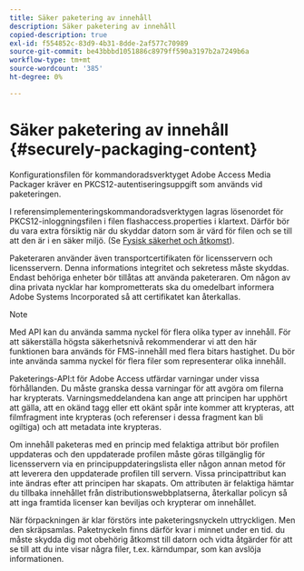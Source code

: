 ```yaml
---
title: Säker paketering av innehåll
description: Säker paketering av innehåll
copied-description: true
exl-id: f554852c-83d9-4b31-8dde-2af577c70989
source-git-commit: be43bbbd1051886c8979ff590a3197b2a7249b6a
workflow-type: tm+mt
source-wordcount: '385'
ht-degree: 0%

---
```


# Säker paketering av innehåll {#securely-packaging-content}

Konfigurationsfilen för kommandoradsverktyget Adobe Access Media Packager kräver en PKCS12-autentiseringsuppgift som används vid paketeringen.

I referensimplementeringskommandoradsverktygen lagras lösenordet för PKCS12-inloggningsfilen i filen flashaccess.properties i klartext. Därför bör du vara extra försiktig när du skyddar datorn som är värd för filen och se till att den är i en säker miljö. (Se [Fysisk säkerhet och åtkomst](../../aaxs-secure-deployment-guidelines/physical-sec-and-access.md)).

Paketeraren använder även transportcertifikaten för licensservern och licensservern. Denna informations integritet och sekretess måste skyddas. Endast behöriga enheter bör tillåtas att använda paketeraren. Om någon av dina privata nycklar har komprometterats ska du omedelbart informera Adobe Systems Incorporated så att certifikatet kan återkallas.

>[!NOTE]
>
>Med API kan du använda samma nyckel för flera olika typer av innehåll. För att säkerställa högsta säkerhetsnivå rekommenderar vi att den här funktionen bara används för FMS-innehåll med flera bitars hastighet. Du bör inte använda samma nyckel för flera filer som representerar olika innehåll.

Paketerings-API:t för Adobe Access utfärdar varningar under vissa förhållanden. Du måste granska dessa varningar för att avgöra om filerna har krypterats. Varningsmeddelandena kan ange att principen har upphört att gälla, att en okänd tagg eller ett okänt spår inte kommer att krypteras, att filmfragment inte krypteras (och referenser i dessa fragment kan bli ogiltiga) och att metadata inte krypteras.

Om innehåll paketeras med en princip med felaktiga attribut bör profilen uppdateras och den uppdaterade profilen måste göras tillgänglig för licensservern via en principuppdateringslista eller någon annan metod för att leverera den uppdaterade profilen till servern. Vissa principattribut kan inte ändras efter att principen har skapats. Om attributen är felaktiga hämtar du tillbaka innehållet från distributionswebbplatserna, återkallar policyn så att inga framtida licenser kan beviljas och krypterar om innehållet.

När förpackningen är klar förstörs inte paketeringsnyckeln uttryckligen. Men den skräpsamlas. Paketnyckeln finns därför kvar i minnet under en tid. du måste skydda dig mot obehörig åtkomst till datorn och vidta åtgärder för att se till att du inte visar några filer, t.ex. kärndumpar, som kan avslöja informationen.
